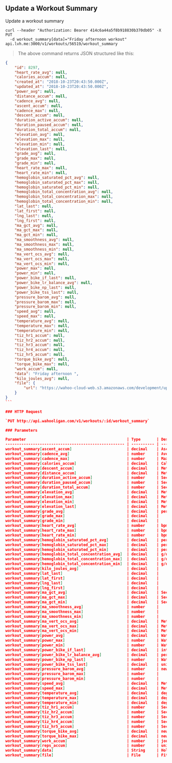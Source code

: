 ## Update a Workout Summary

Update a workout summary

```shell
curl --header "Authorization: Bearer 414c6a44a5f8b918830b370db05" -X PUT
  -d workout_summary[data]="Friday afternoon workout" api.lvh.me:3000/v1/workouts/56519/workout_summary
```

> The above command returns JSON structured like this:

``````json
{
    "id": 8297,
    "heart_rate_avg": null,
    "calories_accum": null,
    "created_at": "2018-10-23T20:43:50.000Z",
    "updated_at": "2018-10-23T20:43:50.000Z",
    "power_avg": null,
    "distance_accum": null,
    "cadence_avg": null,
    "ascent_accum": null,
    "cadence_max": null,
    "descent_accum": null,
    "duration_active_accum": null,
    "duration_paused_accum": null,
    "duration_total_accum": null,
    "elevation_avg": null,
    "elevation_max": null,
    "elevation_min": null,
    "elevation_last": null,
    "grade_avg": null,
    "grade_max": null,
    "grade_min": null,
    "heart_rate_max": null,
    "heart_rate_min": null,
    "hemoglobin_saturated_pct_avg": null,
    "hemoglobin_saturated_pct_max": null,
    "hemoglobin_saturated_pct_min": null,
    "hemoglobin_total_concentration_avg": null,
    "hemoglobin_total_concentration_max": null,
    "hemoglobin_total_concentration_min": null,
    "lat_last": null,
    "lat_first": null,
    "lng_last": null,
    "lng_first": null,
    "ma_gct_avg": null,
    "ma_gct_max": null,
    "ma_gct_min": null,
    "ma_smoothness_avg": null,
    "ma_smoothness_max": null,
    "ma_smoothness_min": null,
    "ma_vert_ocs_avg": null,
    "ma_vert_ocs_max": null,
    "ma_vert_ocs_min": null,
    "power_max": null,
    "power_min": null,
    "power_bike_if_last": null,
    "power_bike_lr_balance_avg": null,
    "power_bike_np_last": null,
    "power_bike_tss_last": null,
    "pressure_barom_avg": null,
    "pressure_barom_max": null,
    "pressure_barom_min": null,
    "speed_avg": null,
    "speed_max": null,
    "temperature_avg": null,
    "temperature_max": null,
    "temperature_min": null,
    "tiz_hr1_accum": null,
    "tiz_hr2_accum": null,
    "tiz_hr3_accum": null,
    "tiz_hr4_accum": null,
    "tiz_hr5_accum": null,
    "torque_bike_avg": null,
    "torque_bike_max": null,
    "work_accum": null,
    "data": "Friday afternoon ",
    "kilo_joules_avg": null,
    "file": {
        "url": "https://wahoo-cloud-web.s3.amazonaws.com/development/uploads/workout_file/file/EjA4DJCoIaG-f2fB2MLLLg/4_Mile_Segment_.fit"
    }
}
```

### HTTP Request

`PUT http://api.wahooligan.com/v1/workouts/:id/workout_summary`

### Parameters

Parameter                                            | Type       | Description
---------------------------------------------------- | ---------- | -----------
workout_summary[ascent_accum]                        | decimal    | Ascent in meters
workout_summary[cadence_avg]                         | number     | Average rotations per minute
workout_summary[cadence_max]                         | number     | Max rotations per minute
workout_summary[calories_accum]                      | decimal    | Calories (kCal)
workout_summary[descent_accum]                       | decimal    | Meters
workout_summary[distance_accum]                      | decimal    | Meters
workout_summary[duration_active_accum]               | number     | Seconds
workout_summary[duration_paused_accum]               | number     | Seconds
workout_summary[duration_total_accum]                | number     | Seconds
workout_summary[elevation_avg]                       | decimal    | Meters
workout_summary[elevation_max]                       | decimal    | Meters
workout_summary[elevation_min]                       | decimal    | Meters
workout_summary[elevation_last]                      | decimal    | Meters
workout_summary[grade_avg]                           | decimal    | percentage
workout_summary[grade_max]                           | decimal    |
workout_summary[grade_min]                           | decimal    |
workout_summary[heart_rate_avg]                      | number     | bpm
workout_summary[heart_rate_max]                      | number     | bpm
workout_summary[heart_rate_min]                      | number     | bpm
workout_summary[hemoglobin_saturated_pct_avg]        | decimal    | percentage
workout_summary[hemoglobin_saturated_pct_max]        | decimal    | percentage
workout_summary[hemoglobin_saturated_pct_min]        | decimal    | percentage
workout_summary[hemoglobin_total_concentration_avg]  | decimal    | g/dL
workout_summary[hemoglobin_total_concentration_max]  | decimal    | g/dL
workout_summary[hemoglobin_total_concentration_min]  | decimal    | g/dL
workout_summary[kilo_joules_avg]                     | decimal    |
workout_summary[lat_last]                            | decimal    |
workout_summary[lat_first]                           | decimal    |
workout_summary[lng_last]                            | decimal    |
workout_summary[lng_first]                           | decimal    |
workout_summary[ma_gct_avg]                          | decimal    | Seconds
workout_summary[ma_gct_max]                          | decimal    | Seconds
workout_summary[ma_gct_min]                          | decimal    | Seconds
workout_summary[ma_smoothness_avg]                   | number     |
workout_summary[ma_smoothness_max]                   | number     |
workout_summary[ma_smoothness_min]                   | number     |
workout_summary[ma_vert_ocs_avg]                     | decimal    | Meters
workout_summary[ma_vert_ocs_max]                     | decimal    | Meters
workout_summary[ma_vert_ocs_min]                     | decimal    | Meters
workout_summary[power_avg]                           | decimal    | Watts
workout_summary[power_max]                           | number     | Watts
workout_summary[power_min]                           | number     | Watts
workout_summary[power_bike_if_last]                  | decimal    | intensity factor
workout_summary[power_bike_lr_balance_avg]           | decimal    | percentage
workout_summary[power_bike_np_last]                  | number     | Watts
workout_summary[power_bike_tss_last]                 | decimal    | unitless
workout_summary[pressure_barom_avg]                  | number     | newtons per meter squared
workout_summary[pressure_barom_max]                  | number     |
workout_summary[pressure_barom_min]                  | number     |
workout_summary[speed_avg]                           | decimal    | Meters/Sec
workout_summary[speed_max]                           | decimal    | Meters/Sec
workout_summary[temperature_avg]                     | decimal    | degrees celsius
workout_summary[temperature_max]                     | decimal    | degrees celsius
workout_summary[temperature_min]                     | decimal    | degrees celsius
workout_summary[tiz_hr1_accum]                       | number     | Seconds
workout_summary[tiz_hr2_accum]                       | number     | Seconds
workout_summary[tiz_hr3_accum]                       | number     | Seconds
workout_summary[tiz_hr4_accum]                       | number     | Seconds
workout_summary[tiz_hr5_accum]                       | number     | Seconds
workout_summary[torque_bike_avg]                     | decimal    | newton / meters
workout_summary[torque_bike_max]                     | decimal    | newton / meters
workout_summary[work_accum]                          | number     | joules
workout_summary[reps_accum]                          | number     | unitless
workout_summary[data]                                | String     | Holds raw fields + additional fields
workout_summary[file]                                | File       | Fit file

